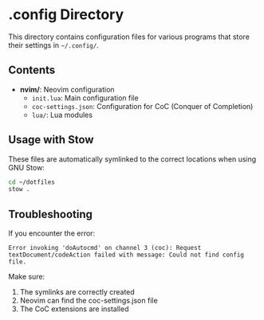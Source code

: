 # .config Directory

This directory contains configuration files for various programs that store their settings in `~/.config/`.

## Contents

- **nvim/**: Neovim configuration
  - `init.lua`: Main configuration file
  - `coc-settings.json`: Configuration for CoC (Conquer of Completion)
  - `lua/`: Lua modules

## Usage with Stow

These files are automatically symlinked to the correct locations when using GNU Stow:

```bash
cd ~/dotfiles
stow .
```

## Troubleshooting

If you encounter the error:
```
Error invoking 'doAutocmd' on channel 3 (coc): Request textDocument/codeAction failed with message: Could not find config file.
```

Make sure:
1. The symlinks are correctly created
2. Neovim can find the coc-settings.json file
3. The CoC extensions are installed